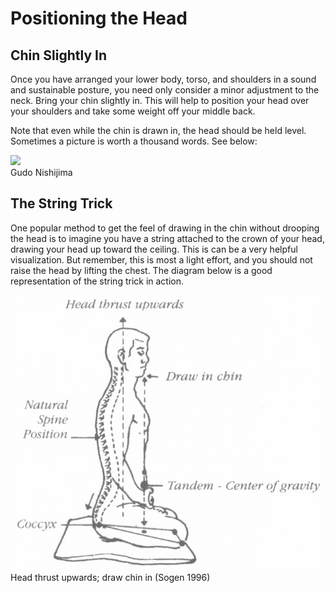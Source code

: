 
# Positioning the Head

## Chin Slightly In

Once you have arranged your lower body, torso, and shoulders in a sound and sustainable posture, you need only consider a minor adjustment to the neck. Bring your chin slightly in. This will help to position your head over your shoulders and take some weight off your middle back.

Note that even while the chin is drawn in, the head should be held level. Sometimes a picture is worth a thousand words. See below:

<div class="center-image"><img src="/static/images/gudo-nishijima-scaled.png" class="page-standard img-responsive"></div>
<div class="caption">Gudo Nishijima</div>


## The String Trick

One popular method to get the feel of drawing in the chin without drooping the head is to imagine you have a string attached to the crown of your head, drawing your head up toward the ceiling. This is can be a very helpful visualization. But remember, this is most a light effort, and you should not raise the head by lifting the chest. The diagram below is a good representation of the string trick in action.

<div class="center-image"><img src="/static/images/posture-diagram-cropped-and-scaled.png" class="page-standard img-responsive"></div>
<div class="caption">Head thrust upwards; draw chin in (Sogen 1996)</div>


